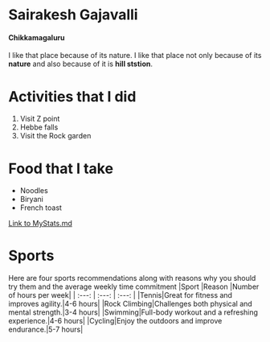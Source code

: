 # Sairakesh Gajavalli
#### Chikkamagaluru
I like that place because of its nature.
I like that place not only because of its **nature** and also because of it is **hill ststion**.

# Activities that I did
1. Visit  Z point
2. Hebbe falls
3. Visit the Rock garden

# Food that I take
- Noodles
- Biryani
- French toast

[Link to MyStats.md](https://github.com/SairakeshGajavalli/my2-Gajavalli/blob/main/MyStats.md)

# Sports
Here are four sports recommendations along with reasons why you should try them and the average weekly time commitment
|Sport |Reason |Number of hours per week|
| :---: | :---: | :---: |
|Tennis|Great for fitness and improves agility.|4-6 hours|
|Rock Climbing|Challenges both physical and mental strength.|3-4 hours|
|Swimming|Full-body workout and a refreshing experience.|4-6 hours|
|Cycling|Enjoy the outdoors and improve endurance.|5-7 hours|